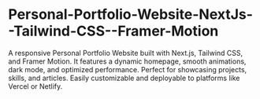 # Personal-Portfolio-Website-NextJs--Tailwind-CSS--Framer-Motion
A responsive Personal Portfolio Website built with Next.js, Tailwind CSS, and Framer Motion. It features a dynamic homepage, smooth animations, dark mode, and optimized performance. Perfect for showcasing projects, skills, and articles. Easily customizable and deployable to platforms like Vercel or Netlify.
